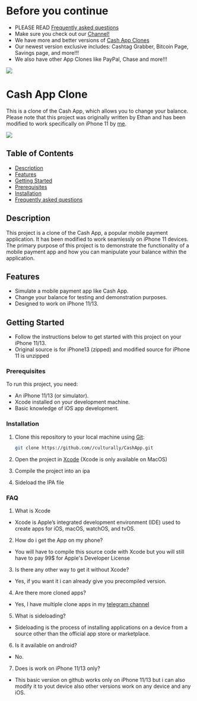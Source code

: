 # Before you continue

- PLEASE READ [Frequently asked questions](#FAQ)
- Make sure you check out our [Channel!](https://t.me/undecryptable66)
- We have more and better versions of [Cash App Clones](https://t.me/undecryptable66)
- Our newest version exclusive includes: Cashtag Grabber, Bitcoin Page, Savings page, and more!!!
- We also have other App Clones like PayPal, Chase and more!!!


![](https://i.ibb.co/09gw8k6/0-F0928-D3-AB86-4-DA0-97-F8-3-DDAFE3-C87-E0.jpg)


# Cash App Clone

This is a clone of the Cash App, which allows you to change your balance. Please note that this project was originally written by Ethan and has been modified to work specifically on iPhone 11 by [me](https://github.com/culturally).

![](https://github.com/culturally/CashApp/blob/main/example.jpg?raw=true)




## Table of Contents

- [Description](#description)
- [Features](#features)
- [Getting Started](#getting-started)
- [Prerequisites](#prerequisites)
- [Installation](#installation)
- [Frequently asked questions](#FAQ)

## Description

This project is a clone of the Cash App, a popular mobile payment application. It has been modified to work seamlessly on iPhone 11 devices. The primary purpose of this project is to demonstrate the functionality of a mobile payment app and how you can manipulate your balance within the application.

## Features

- Simulate a mobile payment app like Cash App.
- Change your balance for testing and demonstration purposes.
- Designed to work on iPhone 11/13.

## Getting Started

- Follow the instructions below to get started with this project on your iPhone 11/13.
- Original source is for iPhone13 (zipped) and modified source for iPhone 11 is unzipped

### Prerequisites

To run this project, you need:

- An iPhone 11/13 (or simulator).
- Xcode installed on your development machine.
- Basic knowledge of iOS app development.

### Installation

1. Clone this repository to your local machine using [Git](https://git-scm.com/):

   ```bash
   git clone https://github.com//culturally/CashApp.git

2. Open the project in [Xcode](https://developer.apple.com/xcode/) (Xcode is only available on MacOS)
3. Compile the project into an ipa
4. Sideload the IPA file


### FAQ

1. What is Xcode

- Xcode is Apple’s integrated development environment (IDE) used to create apps for iOS, macOS, watchOS, and tvOS.

2. How do i get the App on my phone?

- You will have to compile this source code with Xcode but you will still have to pay 99$ for Apple's Developer License

3. Is there any other way to get it without Xcode?

- Yes, if you want it i can already give you precompiled version.

4. Are there more cloned apps?

- Yes, I have multiple clone apps in my [telegram channel](https://t.me/undecryptable66)

5. What is sideloading?

- Sideloading is the process of installing applications on a device from a source other than the official app store or marketplace.

6. Is it available on android?

- No.

7. Does is work on iPhone 11/13 only?

- This basic version on github works only on iPhone 11/13 but i can also modify it to yout device also other versions work on any device and any iOS.

